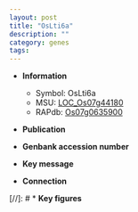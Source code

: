 ```yaml
---
layout: post
title: "OsLti6a"
description: ""
category: genes
tags: 
---
```


* **Information**  
    + Symbol: OsLti6a  
    + MSU: [LOC_Os07g44180](http://rice.uga.edu/cgi-bin/ORF_infopage.cgi?orf=LOC_Os07g44180)  
    + RAPdb: [Os07g0635900](http://rapdb.dna.affrc.go.jp/viewer/gbrowse_details/irgsp1?name=Os07g0635900)  

* **Publication**  

* **Genbank accession number**  

* **Key message**  

* **Connection**  

[//]: # * **Key figures**  


